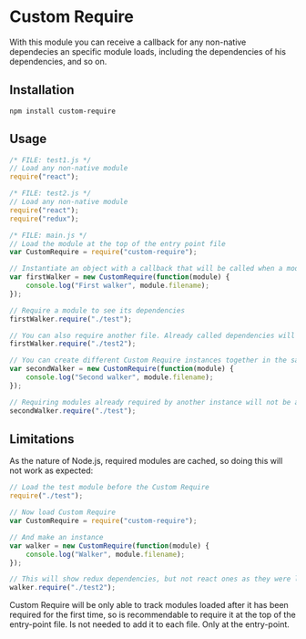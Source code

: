 # Custom Require

With this module you can receive a callback for any non-native dependecies an specific module loads, including the dependencies of his dependencies, and so on.

## Installation

`npm install custom-require`

## Usage

```js
/* FILE: test1.js */
// Load any non-native module
require("react");
```

```js
/* FILE: test2.js */
// Load any non-native module
require("react");
require("redux");
```

```js
/* FILE: main.js */
// Load the module at the top of the entry point file
var CustomRequire = require("custom-require");

// Instantiate an object with a callback that will be called when a module is loaded
var firstWalker = new CustomRequire(function(module) {
    console.log("First walker", module.filename);
});

// Require a module to see its dependencies
firstWalker.require("./test");

// You can also require another file. Already called dependencies will not be called again
firstWalker.require("./test2");

// You can create different Custom Require instances together in the same script
var secondWalker = new CustomRequire(function(module) {
    console.log("Second walker", module.filename);
});

// Requiring modules already required by another instance will not be a problem. Second walker will receive all the dependencies too
secondWalker.require("./test");
```

## Limitations

As the nature of Node.js, required modules are cached, so doing this will not work as expected:
```js
// Load the test module before the Custom Require
require("./test");

// Now load Custom Require
var CustomRequire = require("custom-require");

// And make an instance
var walker = new CustomRequire(function(module) {
    console.log("Walker", module.filename);
});

// This will show redux dependencies, but not react ones as they were loaded before Custom Require
walker.require("./test2");
```
Custom Require will be only able to track modules loaded after it has been required for the first time, so is recommendable to require it at the top of the entry-point file. Is not needed to add it to each file. Only at the entry-point.
